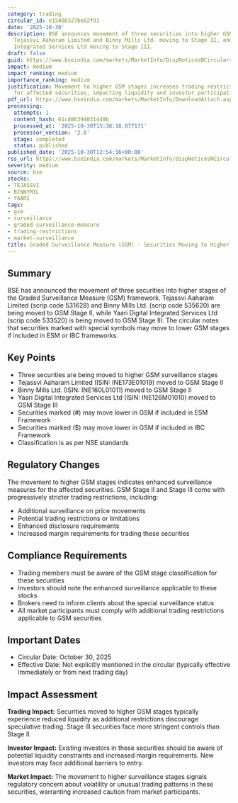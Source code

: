 ```yaml
---
category: trading
circular_id: e15480327be82f91
date: '2025-10-30'
description: BSE announces movement of three securities into higher GSM stages, with
  Tejassvi Aaharam Limited and Binny Mills Ltd. moving to Stage II, and Yaari Digital
  Integrated Services Ltd moving to Stage III.
draft: false
guid: https://www.bseindia.com/markets/MarketInfo/DispNoticesNCirculars.aspx?Noticeid={ADD73D69-667E-419C-9FA9-5F79773CAD4B}&noticeno=20251030-43&dt=10/30/2025&icount=43&totcount=57&flag=0
impact: medium
impact_ranking: medium
importance_ranking: medium
justification: Movement to higher GSM stages increases trading restrictions and surveillance
  for affected securities, impacting liquidity and investor participation
pdf_url: https://www.bseindia.com/markets/MarketInfo/DownloadAttach.aspx?id=20251030-43&attachedId=702f86ef-d85c-4e6c-9406-7d766b783f91
processing:
  attempts: 1
  content_hash: 61cd86394031449b
  processed_at: '2025-10-30T15:38:18.877171'
  processor_version: '2.0'
  stage: completed
  status: published
published_date: '2025-10-30T12:54:16+00:00'
rss_url: https://www.bseindia.com/markets/MarketInfo/DispNoticesNCirculars.aspx?Noticeid={ADD73D69-667E-419C-9FA9-5F79773CAD4B}&noticeno=20251030-43&dt=10/30/2025&icount=43&totcount=57&flag=0
severity: medium
source: bse
stocks:
- TEJASSVI
- BINNYMIL
- YAARI
tags:
- gsm
- surveillance
- graded-surveillance-measure
- trading-restrictions
- market-surveillance
title: Graded Surveillance Measure (GSM) - Securities Moving to Higher GSM Stages
---
```


## Summary

BSE has announced the movement of three securities into higher stages of the Graded Surveillance Measure (GSM) framework. Tejassvi Aaharam Limited (scrip code 531628) and Binny Mills Ltd. (scrip code 535620) are being moved to GSM Stage II, while Yaari Digital Integrated Services Ltd (scrip code 533520) is being moved to GSM Stage III. The circular notes that securities marked with special symbols may move to lower GSM stages if included in ESM or IBC frameworks.

## Key Points

- Three securities are being moved to higher GSM surveillance stages
- Tejassvi Aaharam Limited (ISIN: INE173E01019) moved to GSM Stage II
- Binny Mills Ltd. (ISIN: INE160L01011) moved to GSM Stage II
- Yaari Digital Integrated Services Ltd (ISIN: INE126M01010) moved to GSM Stage III
- Securities marked (#) may move lower in GSM if included in ESM Framework
- Securities marked ($) may move lower in GSM if included in IBC Framework
- Classification is as per NSE standards

## Regulatory Changes

The movement to higher GSM stages indicates enhanced surveillance measures for the affected securities. GSM Stage II and Stage III come with progressively stricter trading restrictions, including:

- Additional surveillance on price movements
- Potential trading restrictions or limitations
- Enhanced disclosure requirements
- Increased margin requirements for trading these securities

## Compliance Requirements

- Trading members must be aware of the GSM stage classification for these securities
- Investors should note the enhanced surveillance applicable to these stocks
- Brokers need to inform clients about the special surveillance status
- All market participants must comply with additional trading restrictions applicable to GSM securities

## Important Dates

- Circular Date: October 30, 2025
- Effective Date: Not explicitly mentioned in the circular (typically effective immediately or from next trading day)

## Impact Assessment

**Trading Impact:** Securities moved to higher GSM stages typically experience reduced liquidity as additional restrictions discourage speculative trading. Stage III securities face more stringent controls than Stage II.

**Investor Impact:** Existing investors in these securities should be aware of potential liquidity constraints and increased margin requirements. New investors may face additional barriers to entry.

**Market Impact:** The movement to higher surveillance stages signals regulatory concern about volatility or unusual trading patterns in these securities, warranting increased caution from market participants.